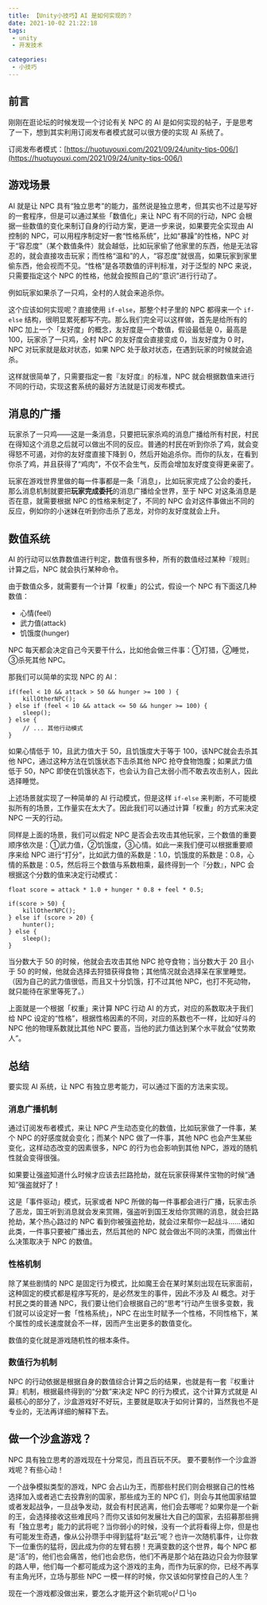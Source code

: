 ```yaml
---
title: 【Unity小技巧】AI 是如何实现的？
date: 2021-10-02 21:22:18
tags:
 - unity
 - 开发技术

categories:
 - 小技巧
---
```

## 前言
刚刚在逛论坛的时候发现一个讨论有关 NPC 的 AI 是如何实现的帖子，于是思考了一下，想到其实利用订阅发布者模式就可以很方便的实现 AI 系统了。

订阅发布者模式：[https://huotuyouxi.com/2021/09/24/unity-tips-006/](https://huotuyouxi.com/2021/09/24/unity-tips-006/)

## 游戏场景
AI 就是让 NPC 具有“独立思考”的能力，虽然说是独立思考，但其实也不过是写好的一套程序，但是可以通过某些「数值化」来让 NPC 有不同的行动，NPC 会根据一些数值的变化来制订自身的行动方案，更进一步来说，如果要完全实现由 AI 控制的 NPC，可以用程序制定好一套“性格系统”，比如“暴躁”的性格，NPC 对于“容忍度”（某个数值条件）就会越低，比如玩家偷了他家里的东西，他是无法容忍的，就会直接攻击玩家；而性格“温和”的人，“容忍度”就很高，如果玩家到家里偷东西，他会视而不见。“性格”是各项数值的评判标准，对于泛型的 NPC 来说，只需要指定这个 NPC 的性格，他就会按照自己的“意识”进行行动了。

例如玩家如果杀了一只鸡，全村的人就会来追杀你。

这个应该如何实现呢？直接使用 `if-else`，那整个村子里的 NPC 都得来一个 `if-else` 结构，很明显累死都写不完。那么我们完全可以这样做，首先是给所有的 NPC 加上一个「友好度」的概念，友好度是一个数值，假设最低是 0，最高是 100，玩家杀了一只鸡，全村 NPC 的友好度会直接变成 0，当友好度为 0 时，NPC 对玩家就是敌对状态，如果 NPC 处于敌对状态，在遇到玩家的时候就会追杀。

这样就很简单了，只需要指定一套『友好度』的标准，NPC 就会根据数值来进行不同的行动，实现这套系统的最好方法就是订阅发布模式。

## 消息的广播
玩家杀了一只鸡——这是一条消息，只要把玩家杀鸡的消息广播给所有村民，村民在得知这个消息之后就可以做出不同的反应。普通的村民在听到你杀了鸡，就会变得怒不可遏，对你的友好度直接下降到 0，然后开始追杀你。而你的队友，在看到你杀了鸡，并且获得了“鸡肉”，不仅不会生气，反而会增加友好度变得更亲密了。

玩家在游戏世界里做的每一件事都是一条「消息」，比如玩家完成了公会的委托，那么消息机制就要把**玩家完成委托**的消息广播给全世界，至于 NPC 对这条消息是否在意，就需要根据 NPC 的性格来制定了，不同的 NPC 会对这件事做出不同的反应，例如你的小迷妹在听到你击杀了恶龙，对你的友好度就会上升。

## 数值系统
AI 的行动可以依靠数值进行判定，数值有很多种，所有的数值经过某种『规则』计算之后，NPC 就会执行某种命令。

由于数值众多，就需要有一个计算「权重」的公式，假设一个 NPC 有下面这几种数值：

- 心情(feel)
- 武力值(attack)
- 饥饿度(hunger)

NPC 每天都会决定自己今天要干什么，比如他会做三件事：①打猎，②睡觉，③杀死其他 NPC。

那我们可以简单的实现 NPC 的 AI：

```
if(feel < 10 && attack > 50 && hunger >= 100 ) {
    killOtherNPC();
} else if (feel < 10 && attack <= 50 && hunger >= 100) {
    sleep();
} else {
    // ... 其他行动模式
}

```
 如果心情低于 10，且武力值大于 50，且饥饿度大于等于 100，该NPC就会去杀其他 NPC，通过这种方法在饥饿状态下击杀其他 NPC 抢夺食物饱腹；如果武力值低于 50，NPC 即使在饥饿状态下，也会认为自己太弱小而不敢去攻击别人，因此选择睡觉。

上述场景就实现了一种简单的 AI 行动模式，但是这样 `if-else` 来判断，不可能模拟所有的场景，工作量实在太大了。因此我们可以通过计算「权重」的方式来决定 NPC 一天的行动。

同样是上面的场景，我们可以假定 NPC 是否会去攻击其他玩家，三个数值的重要顺序依次是：①武力值，②饥饿度，③心情。如此一来我们便可以根据重要顺序来给 NPC 进行“打分”，比如武力值的系数是：1.0，饥饿度的系数是：0.8，心情的系数是：0.5，然后将三个数值与系数相乘，最终得到一个『分数』，NPC 会根据这个分数的值来决定行动模式：

```
float score = attack * 1.0 + hunger * 0.8 + feel * 0.5;

if(score > 50) {
    killOtherNPC();
} else if (score > 20) {
    hunter();
} else {
    sleep();
}

```

当分数大于 50 的时候，他就会去攻击其他 NPC 抢夺食物；当分数大于 20 且小于 50 的时候，他就会选择去狩猎获得食物；其他情况就会选择呆在家里睡觉。（因为自己的武力值很低，而且又十分饥饿，打不过其他 NPC，也打不死动物，就只能待在家里等死了。）

上面就是一个根据「权重」来计算 NPC 行动 AI 的方式，对应的系数取决于我们给 NPC 设定的“性格”，根据性格因素的不同，对应的系数也不一样，比如好斗的 NPC 他的物理系数就比其他 NPC 要高，当他的武力值达到某个水平就会“仗势欺人”。

## 总结
要实现 AI 系统，让 NPC 有独立思考能力，可以通过下面的方法来实现。

### 消息广播机制
通过订阅发布者模式，来让 NPC 产生动态变化的数值，比如玩家做了一件事，某个 NPC 的好感度就会变化；而某个 NPC 做了一件事，其他 NPC 也会产生某些变化，这样动态改变的因素很多，NPC 的行为也会影响到其他 NPC，游戏的随机性就会变得很强。

如果要让强盗知道什么时候才应该去拦路抢劫，就在玩家获得某件宝物的时候“通知”强盗就好了！

这是「事件驱动」模式，玩家或者 NPC 所做的每一件事都会进行广播，玩家击杀了恶龙，国王听到消息就会发来赏赐，强盗听到国王发给你赏赐的消息，就会拦路抢劫，某个热心路过的 NPC 看到你被强盗抢劫，就会过来帮你一起战斗……诸如此类，一件事只要被广播出去，然后其他的 NPC 就会做出不同的决策，而做出什么决策取决于 NPC 的数值。

### 性格机制
除了某些剧情的 NPC 是固定行为模式，比如魔王会在某时某刻出现在玩家面前，这种固定的模式都是程序写死的，是必然发生的事件，因此不涉及 AI 概念。对于村民之类的普通 NPC，我们要让他们会根据自己的“思考”行动产生很多变数，我们就可以设定好一套「性格系统」，NPC 在出生时赋予一个性格，不同性格下，某个属性的成长速度就会不一样，因而产生出更多的数值变化。

数值的变化就是游戏随机性的根本条件。

### 数值行为机制
NPC 的行动依据是根据自身的数值综合计算之后的结果，也就是有一套『权重计算』机制，根据最终得到的“分数”来决定 NPC 的行为模式，这个计算方式就是 AI 最核心的部分了，沙盒游戏好不好玩，主要就是取决于如何计算的，当然我也不是专业的，无法再详细的解释下去。

## 做一个沙盒游戏？
NPC 具有独立思考的游戏现在十分常见，而且百玩不厌。
要不要制作一个沙盒游戏呢？有些心动！

一个战争模拟类型的游戏，NPC 会占山为王，而那些村民们则会根据自己的性格选择加入或者逃亡去投靠别的国家，那些成为王的 NPC 们，则会与其他国家结盟或者发起战争，一旦战争发动，就会有村民逃离，他们会去哪呢？如果你是一个新的王，会选择接收这些难民吗？而你又该如何发展壮大自己的国家，去招募那些拥有「独立思考」能力的武将呢？当你弱小的时候，没有一个武将看得上你，但是也有可能发生奇遇，像从公孙瓒手中得到猛将“赵云”呢？也许一次随机事件，让你救下一位重伤的猛将，因此成为你的左臂右膀！充满变数的这个世界，每个 NPC 都是“活”的，他们也会痛苦，他们也会悲伤，他们不再是那个站在路边只会为你鼓掌的路人甲，他们每一个都可能成为这个游戏的主角，而作为玩家的你，已经不再享有主角光环，立场与那些 NPC 一模一样的时候，你又该如何掌控自己的人生？

现在一个游戏都没做出来，要怎么才能开这个新坑呢o(╯□╰)o